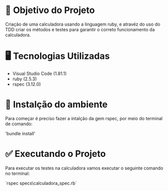 # :dart: Objetivo do Projeto

Criação de uma calculadora usando a linguagem ruby, e atravéz do uso do TDD criar os métodos e testes para garantir o correto funcionamento da calculadora.

# :desktop_computer: Tecnologias Utilizadas

* Visual Studio Code (1.81.1)
* ruby (2.5.3)
* rspec (3.12.0)

# :memo: Instalção do ambiente

Para começar é preciso fazer a intalção da gem rspec, por meio do terminal de comando:

'bundle install'

# :white_check_mark: Executando o Projeto

Para executar os testes na calculadora vamos executar o seguinte comando no terminal:

´rspec specs\calculadora_spec.rb´